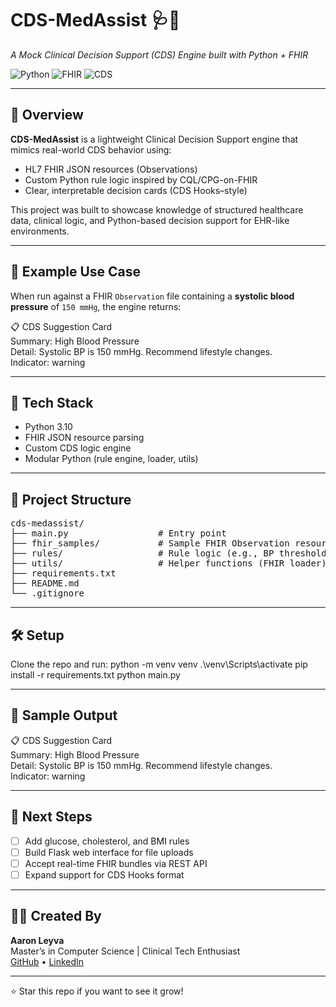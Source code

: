 # CDS-MedAssist 🩺💊  
*A Mock Clinical Decision Support (CDS) Engine built with Python + FHIR*

![Python](https://img.shields.io/badge/Python-3.10-blue.svg)
![FHIR](https://img.shields.io/badge/FHIR-HL7-red.svg)
![CDS](https://img.shields.io/badge/CDS-CQL%20Logic-lightgrey.svg)

---

## 🚀 Overview

**CDS-MedAssist** is a lightweight Clinical Decision Support engine that mimics real-world CDS behavior using:
- HL7 FHIR JSON resources (Observations)
- Custom Python rule logic inspired by CQL/CPG-on-FHIR
- Clear, interpretable decision cards (CDS Hooks–style)

This project was built to showcase knowledge of structured healthcare data, clinical logic, and Python-based decision support for EHR-like environments.

---

## 🧠 Example Use Case

When run against a FHIR `Observation` file containing a **systolic blood pressure** of `150 mmHg`, the engine returns:

📋 CDS Suggestion Card <br /> 
Summary: High Blood Pressure <br /> 
Detail: Systolic BP is 150 mmHg. Recommend lifestyle changes. <br /> 
Indicator: warning <br /> 



---

## 🧰 Tech Stack

- Python 3.10
- FHIR JSON resource parsing
- Custom CDS logic engine
- Modular Python (rule engine, loader, utils)

---

## 📁 Project Structure

<pre>
cds-medassist/
├── main.py                 # Entry point
├── fhir_samples/           # Sample FHIR Observation resources
├── rules/                  # Rule logic (e.g., BP threshold)
├── utils/                  # Helper functions (FHIR loader)
├── requirements.txt
├── README.md
└── .gitignore
</pre>

---

## 🛠️ Setup

Clone the repo and run:
python -m venv venv
.\venv\Scripts\activate
pip install -r requirements.txt
python main.py


---

## 🧪 Sample Output

📋 CDS Suggestion Card<br /> 
Summary: High Blood Pressure<br /> 
Detail: Systolic BP is 150 mmHg. Recommend lifestyle changes.<br /> 
Indicator: warning<br /> 


---

## 📌 Next Steps

- [ ] Add glucose, cholesterol, and BMI rules
- [ ] Build Flask web interface for file uploads
- [ ] Accept real-time FHIR bundles via REST API
- [ ] Expand support for CDS Hooks format

---

## 👨‍⚕️ Created By

**Aaron Leyva**  
Master’s in Computer Science | Clinical Tech Enthusiast  
[GitHub](https://github.com/DrLeyva) • [LinkedIn](https://www.linkedin.com/in/aaron-leyva-sala-17a56a134/)

---

⭐ Star this repo if you want to see it grow!
